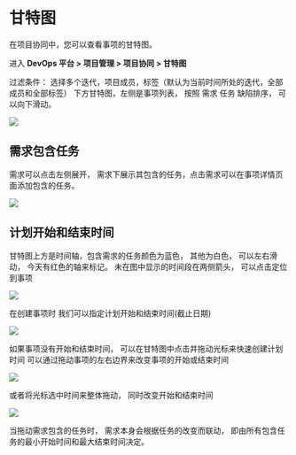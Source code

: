 # 甘特图

在项目协同中，您可以查看事项的甘特图。

进入 **DevOps 平台 > 项目管理 > 项目协同 > 甘特图**

过滤条件： 选择多个迭代，项目成员，标签（默认为当前时间所处的迭代，全部成员和全部标签） 下方甘特图，左侧是事项列表， 按照 需求 任务 缺陷排序，
可以向下滑动。

![](http://terminus-paas.oss-cn-hangzhou.aliyuncs.com/paas-doc/2021/12/21/63d769af-63fc-4dec-969a-4933b80634ad.png)


## 需求包含任务
需求可以点击左侧展开， 需求下展示其包含的任务，点击需求可以在事项详情页面添加包含的任务。

![](http://terminus-paas.oss-cn-hangzhou.aliyuncs.com/paas-doc/2021/12/21/83afa754-2862-4b2a-9f48-71777d2f7630.png)

## 计划开始和结束时间

甘特图上方是时间轴，包含需求的任务颜色为蓝色， 其他为白色， 可以左右滑动， 今天有红色的轴来标记。
未在图中显示的时间段在两侧箭头， 可以点击定位到事项

![](http://terminus-paas.oss-cn-hangzhou.aliyuncs.com/paas-doc/2021/12/21/2cd41cf5-1484-45ed-8c74-fd72ec821bee.png)

在创建事项时 我们可以指定计划开始和结束时间(截止日期)

![](http://terminus-paas.oss-cn-hangzhou.aliyuncs.com/paas-doc/2021/12/21/a0b0be50-3f52-4424-9675-7d6b04e4a21d.png)

如果事项没有开始和结束时间， 可以在甘特图中点击并拖动光标来快速创建计划时间
可以通过拖动事项的左右边界来改变事项的开始或结束时间

![](http://terminus-paas.oss-cn-hangzhou.aliyuncs.com/paas-doc/2021/12/21/093bb747-6afb-4503-ab08-2fa3e6a4d8f5.png)

或者将光标选中时间来整体拖动， 同时改变开始和结束时间

![](http://terminus-paas.oss-cn-hangzhou.aliyuncs.com/paas-doc/2021/12/21/459c1807-d1fc-4e02-bdaa-ff3b0c83081f.png)

当拖动需求包含的任务时， 需求本身会根据任务的改变而联动， 即由所有包含任务的最小开始时间和最大结束时间决定。
